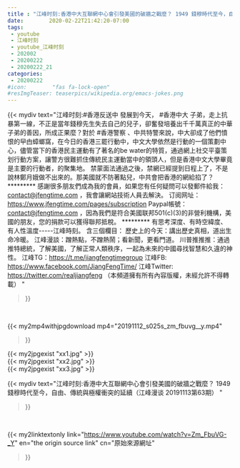 ```yaml
---
title : "江峰时刻:香港中大互聯網中心會引發美國的破牆之戰麼？ 1949 錢穆時代至今，自由、傳統與極權衝突的延續（江峰漫谈 20191113第63期） "
date:        2020-02-22T21:42:20-07:00
tags:
 - youtube
 - 江峰时刻
 - youtube_江峰时刻
 - 202002
 - 20200222
 - 20200222_21
categories:
 - 20200222
#icon:        "fas fa-lock-open"
#resImgTeaser: teaserpics/wikipedia.org/emacs-jokes.png
---
```


{{< mydiv text="江峰时刻:#香港反送中 發展到今天， #香港中大 子弟，走上抗暴第一線，不正是當年錢穆先生失去自己的兒子，卻奮發培養出千千萬真正的中華子弟的善因，所成正果麼？對於 #香港警察 、中共特警來說，中大卻成了他們憤恨的曱甴蟑螂窩，在今日的香港三罷行動中，中文大學依然是行動的一個策劃中心，儘管當下的香港民主運動有了著名的be water的特質，通過網上社交平臺策划行動方案，讓警方很難抓住傳統民主運動當中的領頭人，但是香港中文大學畢竟是主要的行動者，的聚集地。 禁蒙面法通過之後，禁網已經提到日程上了，不是說林鄭月娥做不出來的。那美國就不防著點兒，中共會把香港的網給掐了？     ********* 感謝很多朋友們成為我的會員，如果您有任何疑問可以發郵件給我：contact@jfengtime.com ，我會讓網站技術人員去解決。 订阅网址：https://www.jfengtime.com/pages/subscription Paypal帳號：contact@jfengtime.com ，因為我們是符合美國联邦501(c)(3)的非營利機構，美國的朋友，您的捐款可以獲得聯邦抵稅。     ********* 有思考深度、有時空緯度、有人性溫度-----江峰時刻。 含三個欄目： 歷史上的今天：講出歷史真相，道出生命冷暖。 江峰漫談：蹭熱點，不蹭熱鬧；看新聞，更看門道。 川普推推推：通過推特總統，了解美國，了解正常人類秩序，一起為未來的中國尋找智慧和久違的神性。  江峰TG：https://t.me/jiangfengtimegroup 江峰FB: https://www.facebook.com/JiangFengTime/ 江峰Twitter: https://twitter.com/realjiangfeng （本頻道擁有所有內容版權，未經允許不得轉載） "
>}}
<br>


{{< my2mp4withjpgdownload mp4="20191112_s025s_zm_fbuvg__y.mp4"
>}}

{{< my2jpgexist "xx1.jpg" >}}<br>
{{< my2jpgexist "xx2.jpg" >}}<br>
{{< my2jpgexist "xx3.jpg" >}}<br>



{{< mydiv text="江峰时刻:香港中大互聯網中心會引發美國的破牆之戰麼？ 1949 錢穆時代至今，自由、傳統與極權衝突的延續（江峰漫谈 20191113第63期） "
>}}
<br>

{{< my2linktextonly link="https://www.youtube.com/watch?v=Zm_FbuVG-_Y"
en="the origin source link" cn="原始來源網址"
>}}


<br>

